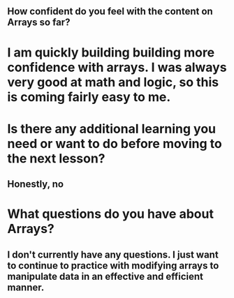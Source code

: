 ## How confident do you feel with the content on Arrays so far?
# I am quickly building building more confidence with arrays. I was always very good at math and logic, so this is coming fairly easy to me. 
# Is there any additional learning you need or want to do before moving to the next lesson? 
## Honestly, no
# What questions do you have about Arrays?
## I don't currently have any questions. I just want to continue to practice with modifying arrays to manipulate data in an effective and efficient manner. 